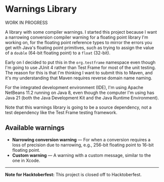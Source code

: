 # Warnings Library

WORK IN PROGRESS

A library with some compiler warnings. I started this project because I want a 
narrowing conversion compiler warning for a floating point library I'm working 
on, for the floating point reference types to mirror the errors you get with 
Java's floating point primitives, such as trying to assign the value of a 
`double` (64-bit floating point) to a `float` (32-bit).

Early on I decided to put this in the `org.testframe` namespace even though I'm 
going to use JUnit 4 rather than Test Frame for most of the unit testing. The 
reason for this is that I'm thinking I want to submit this to Maven, and it's my 
understanding that Maven requires reverse domain name naming.

For the integrated development environment (IDE), I'm using Apache NetBeans 11.2 
running on Java 8, even though the computer I'm using has Java 21 (both the Java 
Development Kit and the Java Runtime Environment).

Note that this warnings library is going to be a source dependency, not a test 
dependency like the Test Frame testing framework.

## Available warnings

* **Narrowing conversion warning** &mdash; For when a conversion requires a loss 
of precision due to narrowing, e.g., 256-bit floating point to 16-bit floating 
point.
* **Custom warning** &mdash; A warning with a custom message, similar to the one 
in Xcode.

----

**Note for Hacktoberfest:** This project is closed off to Hacktoberfest.
